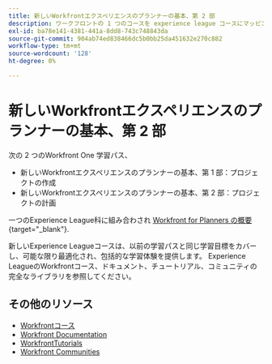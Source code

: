 ```yaml
---
title: 新しいWorkfrontエクスペリエンスのプランナーの基本、第 2 部
description: ワークフロントの 1 つのコースを experience league コースにマッピング
exl-id: ba78e141-4381-441a-8dd8-743c748843da
source-git-commit: 904ab74ed838466dc5b0bb25da451632e270c882
workflow-type: tm+mt
source-wordcount: '128'
ht-degree: 0%

---
```


# 新しいWorkfrontエクスペリエンスのプランナーの基本、第 2 部

次の 2 つのWorkfront One 学習パス、

* 新しいWorkfrontエクスペリエンスのプランナーの基本、第 1 部：プロジェクトの作成
* 新しいWorkfrontエクスペリエンスのプランナーの基本、第 2 部：プロジェクトの計画

一つのExperience League科に組み合わされ [Workfront for Planners の概要](https://experienceleague.adobe.com/?recommended=Workfront-U-1-2022.1.planners){target="_blank"}.

新しいExperience Leagueコースは、以前の学習パスと同じ学習目標をカバーし、可能な限り最適化され、包括的な学習体験を提供します。  Experience LeagueのWorkfrontコース、ドキュメント、チュートリアル、コミュニティの完全なライブラリを参照してください。

## その他のリソース

* [Workfrontコース](https://experienceleague.adobe.com/?lang=en&amp;Solution=Workfront#courses)
* [Workfront Documentation](https://experienceleague.adobe.com/docs/workfront.html)
* [WorkfrontTutorials](https://experienceleague.adobe.com/docs/workfront-learn/tutorials-workfront/home.html)
* [Workfront Communities](https://experienceleaguecommunities.adobe.com/t5/workfront/ct-p/workfront)
